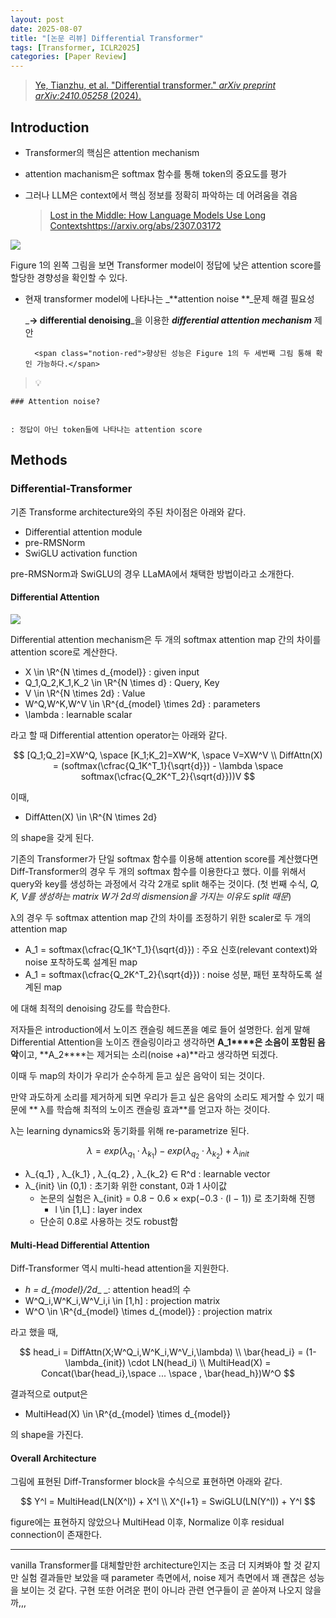 ```yaml
---
layout: post
date: 2025-08-07
title: "[논문 리뷰] Differential Transformer"
tags: [Transformer, ICLR2025]
categories: [Paper Review]
---
```


> [Ye, Tianzhu, et al. "Differential transformer." ](https://arxiv.org/abs/2410.05258)[_arXiv preprint arXiv:2410.05258_](https://arxiv.org/abs/2410.05258)[ (2024).](https://arxiv.org/abs/2410.05258)



## Introduction

- Transformer의 핵심은 attention mechanism
- attention machanism은 softmax 함수를 통해 token의 중요도를 평가
- 그러나 LLM은 context에서 핵심 정보를 정확히 파악하는 데 어려움을 겪음

	> [Lost in the Middle: How Language Models Use Long Contextshttps://arxiv.org/abs/2307.03172](https://arxiv.org/abs/2307.03172)


![](https://prod-files-secure.s3.us-west-2.amazonaws.com/542b861c-36a8-4051-84e5-8804b6728dba/9083ea56-691a-4752-ae26-47f403431ac8/image.png?X-Amz-Algorithm=AWS4-HMAC-SHA256&X-Amz-Content-Sha256=UNSIGNED-PAYLOAD&X-Amz-Credential=ASIAZI2LB466R3IKC3IH%2F20250918%2Fus-west-2%2Fs3%2Faws4_request&X-Amz-Date=20250918T120123Z&X-Amz-Expires=3600&X-Amz-Security-Token=IQoJb3JpZ2luX2VjEEQaCXVzLXdlc3QtMiJIMEYCIQDplLiKevN9kFOj8SggdegN%2BJNCLl3K%2BIDd3Er9FhGHWwIhAIq0JDYmjuNq77i55okyWgtLfZVwD5XhZtLpzQe57yAQKogECLz%2F%2F%2F%2F%2F%2F%2F%2F%2F%2FwEQABoMNjM3NDIzMTgzODA1IgxmxLt%2B5b94IXAzUawq3ANZ0E2Ngk%2FJlL1Nsub25PNSS7Z1mfjYDRUOAJKB9GW1tsBHWPsPA8Wa%2FghqwBvNrziQp0N27Q9HSij25RcgBbAOW92Vke7ShXXdUnY3WFlgR8XNRGUEuVZ8m5NcZkLB1TuUCBvt3byNSpKhHal6uJR389y8ASyzAa4CLZZ90k4tsA%2FEzzWbe1ee11dJFD63OjwrUzChi0Qlphhg%2Fc70jP6mb%2F2PppGeAKhGUH0tKhUVjiYez2WAfrL4A1HuoOclgRaKZwOLxt5izQneyXgug5bDVKlr2k1p9lg%2FJf3Yd1qq0EvZxgY5JEYlNePsJfDd0y0SBqbrLh02hRdgrAn1MFl6i5z60vqGh%2Fta6VxXvAWh6hnK9FrQUBB4Sv1cvkHS%2B5vq6%2Bc2OcB%2BYVudl7fly4xfNoZvpR6G8MCvy%2B71DB%2FTHBwUZa058atgyMIvI9%2FZF98sRK7CewMozSwa2LQ48og9WVAiHMPxBTaO%2FGTv4tnYcgZYN15odYEzsK8y%2BkroXvUH2VQnh8yfbDAPpb%2BVM4kCn29u1f5Y%2F1y73jaKR1xu6yH12CUXv68u8cp3MC4%2B2aqdwzyIUF2iXR5O6Z6sn0DTFx5FviDzLIVqseSwVyHwLjbMaGUZgyrsvvhfPjCd1a%2FGBjqkASLmg5aLYlk3vBKI0LolntjKKhWRzolD%2FNc6%2FZpk2Vy6pbmlnIajeWX4BdXc5HW7ZnNDXjJoPT40DoiCVupDkuRp%2FPIP02uusfml6EcC4y5H8ZSUgPJ3xLOCz0XiwPyXLhbh0Ejw7I%2FVCnu06QCY54JdZ3ynk5oj9HSUltxKeME0do5yhm2pmftobIT4IX5KNWmFUY%2Bes%2Bf9YjOfkwwGyNQbl9MY&X-Amz-Signature=3a31266d7a8e2a5edf3aa6b8a581bd9e9b7aa638bc7b9aac956c6426f1ebb00d&X-Amz-SignedHeaders=host&x-amz-checksum-mode=ENABLED&x-id=GetObject)


Figure 1의 왼쪽 그림을 보면 Transformer model이 정답에 낮은 attention score를 할당한 경향성을 확인할 수 있다.

- 현재 transformer model에 나타나는 _**attention noise **_문제 해결 필요성

	_**→ differential denoising**_을 이용한 _**differential attention mechanism**_ 제안


		<span class="notion-red">향상된 성능은 Figure 1의 두 세번째 그림 통해 확인 가능하다.</span>


> 💡 


	### Attention noise?


	: 정답이 아닌 token들에 나타나는 attention score



## Methods



### Differential-Transformer


기존 Transforme architecture와의 주된 차이점은 아래와 같다.

- Differential attention module
- pre-RMSNorm
- SwiGLU activation function

pre-RMSNorm과 SwiGLU의 경우 LLaMA에서 채택한 방법이라고 소개한다.



#### Differential Attention


![](https://prod-files-secure.s3.us-west-2.amazonaws.com/542b861c-36a8-4051-84e5-8804b6728dba/116d70b2-1963-4810-9167-f4c7d8a06e8f/image.png?X-Amz-Algorithm=AWS4-HMAC-SHA256&X-Amz-Content-Sha256=UNSIGNED-PAYLOAD&X-Amz-Credential=ASIAZI2LB466R3IKC3IH%2F20250918%2Fus-west-2%2Fs3%2Faws4_request&X-Amz-Date=20250918T120123Z&X-Amz-Expires=3600&X-Amz-Security-Token=IQoJb3JpZ2luX2VjEEQaCXVzLXdlc3QtMiJIMEYCIQDplLiKevN9kFOj8SggdegN%2BJNCLl3K%2BIDd3Er9FhGHWwIhAIq0JDYmjuNq77i55okyWgtLfZVwD5XhZtLpzQe57yAQKogECLz%2F%2F%2F%2F%2F%2F%2F%2F%2F%2FwEQABoMNjM3NDIzMTgzODA1IgxmxLt%2B5b94IXAzUawq3ANZ0E2Ngk%2FJlL1Nsub25PNSS7Z1mfjYDRUOAJKB9GW1tsBHWPsPA8Wa%2FghqwBvNrziQp0N27Q9HSij25RcgBbAOW92Vke7ShXXdUnY3WFlgR8XNRGUEuVZ8m5NcZkLB1TuUCBvt3byNSpKhHal6uJR389y8ASyzAa4CLZZ90k4tsA%2FEzzWbe1ee11dJFD63OjwrUzChi0Qlphhg%2Fc70jP6mb%2F2PppGeAKhGUH0tKhUVjiYez2WAfrL4A1HuoOclgRaKZwOLxt5izQneyXgug5bDVKlr2k1p9lg%2FJf3Yd1qq0EvZxgY5JEYlNePsJfDd0y0SBqbrLh02hRdgrAn1MFl6i5z60vqGh%2Fta6VxXvAWh6hnK9FrQUBB4Sv1cvkHS%2B5vq6%2Bc2OcB%2BYVudl7fly4xfNoZvpR6G8MCvy%2B71DB%2FTHBwUZa058atgyMIvI9%2FZF98sRK7CewMozSwa2LQ48og9WVAiHMPxBTaO%2FGTv4tnYcgZYN15odYEzsK8y%2BkroXvUH2VQnh8yfbDAPpb%2BVM4kCn29u1f5Y%2F1y73jaKR1xu6yH12CUXv68u8cp3MC4%2B2aqdwzyIUF2iXR5O6Z6sn0DTFx5FviDzLIVqseSwVyHwLjbMaGUZgyrsvvhfPjCd1a%2FGBjqkASLmg5aLYlk3vBKI0LolntjKKhWRzolD%2FNc6%2FZpk2Vy6pbmlnIajeWX4BdXc5HW7ZnNDXjJoPT40DoiCVupDkuRp%2FPIP02uusfml6EcC4y5H8ZSUgPJ3xLOCz0XiwPyXLhbh0Ejw7I%2FVCnu06QCY54JdZ3ynk5oj9HSUltxKeME0do5yhm2pmftobIT4IX5KNWmFUY%2Bes%2Bf9YjOfkwwGyNQbl9MY&X-Amz-Signature=c84cae8aabe5ac627ea46abd49a62318f46b86c2d3304a375ac9b58d3b90ae9a&X-Amz-SignedHeaders=host&x-amz-checksum-mode=ENABLED&x-id=GetObject)


Differential attention mechanism은 두 개의 softmax attention map 간의 차이를 attention score로 계산한다.

- X \in \R^{N \times d\_{model}} : given input
- Q\_1,Q\_2,K\_1,K\_2 \in \R^{N \times d} : Query, Key
- V \in \R^{N \times 2d} : Value
- W^Q,W^K,W^V \in \R^{d\_{model} \times 2d} : parameters
- \lambda : learnable scalar

라고 할 때 Differential attention operator는 아래와 같다.


$$
[Q_1;Q_2]=XW^Q, \space [K_1;K_2]=XW^K, \space V=XW^V \\
DiffAttn(X) = (softmax(\cfrac{Q_1K^T_1}{\sqrt{d}}) - \lambda \space softmax(\cfrac{Q_2K^T_2}{\sqrt{d}}))V
$$


이때,

- DiffAtten(X) \in \R^{N \times 2d}

의 shape을 갖게 된다.


기존의 Transformer가 단일 softmax 함수를 이용해 attention score를 계산했다면 Diff-Transformer의 경우 두 개의 softmax 함수를 이용한다고 했다. 이를 위해서 query와 key를 생성하는 과정에서 각각 2개로 split 해주는 것이다. <span class="notion-red">(첫 번째 수식, </span><span class="notion-red">_Q, K, V를 생성하는 matrix W가 2d의 dismension을 가지는 이유도 split 때문_</span><span class="notion-red">)</span>


 λ의 경우 두 softmax attention map 간의 차이를 조정하기 위한 scaler로 두 개의 attention map

- A\_1 = softmax(\cfrac{Q\_1K^T\_1}{\sqrt{d}}) : 주요 신호(relevant context)와 noise 포착하도록 설계된 map
- A\_1 = softmax(\cfrac{Q\_2K^T\_2}{\sqrt{d}}) : noise 성분, 패턴 포착하도록 설계된 map 

에 대해 최적의 denoising 강도를 학습한다.


저자들은 introduction에서 노이즈 캔슬링 헤드폰을 예로 들어 설명한다. 쉽게 말해 Differential Attention을 노이즈 캔슬링이라고 생각하면 **A\_1****은 소음이 포함된 음악**이고, **A\_2****는 제거되는 소리(noise +a)**라고 생각하면 되겠다. 


이때 두 map의 차이가 우리가 순수하게 듣고 싶은 음악이 되는 것이다. 


만약 과도하게 소리를 제거하게 되면 우리가 듣고 싶은 음악의 소리도 제거할 수 있기 때문에 ** λ를 학습해 최적의 노이즈 캔슬링 효과**를 얻고자 하는 것이다.


λ는 learning dynamics와 동기화를 위해 re-parametrize 된다.


$$
\lambda = exp(\lambda_{q_1} \cdot \lambda_{k_1}) - exp(\lambda_{q_2} \cdot \lambda_{k_2}) + \lambda_{init}
$$

- λ\_{q\_1} , λ\_{k\_1} , λ\_{q\_2} , λ\_{k\_2} ∈ R^d : learnable vector
- λ\_{init} \in (0,1) : 초기화 위한 constant, 0과 1 사이값
	- 논문의 실험은 λ\_{init} = 0.8 − 0.6 × exp(−0.3 · (l − 1)) 로 초기화해 진행
		- l \in [1,L] : layer index
	- 단순히 0.8로 사용하는 것도 robust함


#### **Multi-Head Differential Attention**


Diff-Transformer 역시 multi-head attention을 지원한다.

- _h = d\_{model}/2d__ _: attention head의 수
- W^Q\_i,W^K\_i,W^V\_i,i \in [1,h] : projection matrix
- W^O \in \R^{d\_{model} \times d\_{model}} : projection matrix

라고 했을 때,


$$
head_i = DiffAttn(X;W^Q_i,W^K_i,W^V_i,\lambda) \\
\bar{head_i} = (1-\lambda_{init}) \cdot LN(head_i) \\
MultiHead(X) = Concat(\bar{head_i},\space ... \space , \bar{head_h})W^O
$$


결과적으로 output은

- MultiHead(X) \in \R^{d\_{model} \times d\_{model}}

의 shape을 가진다.



#### Overall Architecture


그림에 표현된 Diff-Transformer block을 수식으로 표현하면 아래와 같다.


$$
Y^l = MultiHead(LN(X^l)) + X^l \\
X^{l+1} = SwiGLU(LN(Y^l)) + Y^l
$$


figure에는 표현하지 않았으나 MultiHead 이후, Normalize 이후 residual connection이 존재한다.


---


vanilla Transformer를 대체할만한 architecture인지는 조금 더 지켜봐야 할 것 같지만 실험 결과들만 보았을 때 parameter 측면에서, noise 제거 측면에서 꽤 괜찮은 성능을 보이는 것 같다. 구현 또한 어려운 편이 아니라 관련 연구들이 곧 쏟아져 나오지 않을까,,,

